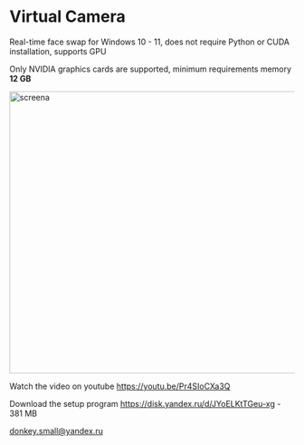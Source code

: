 # Virtual Camera
Real-time face swap for Windows 10 - 11, does not require Python or CUDA installation, supports GPU

Only NVIDIA graphics cards are supported, minimum requirements memory <b>12 GB</b>

<img width="588" height="498" alt="screena" src="https://github.com/user-attachments/assets/7ee4920c-86fc-4a28-9d74-c521c3ce64ae" />

Watch the video on youtube https://youtu.be/Pr4SIoCXa3Q

Download the setup program https://disk.yandex.ru/d/JYoELKtTGeu-xg - 381 МB

donkey.small@yandex.ru
